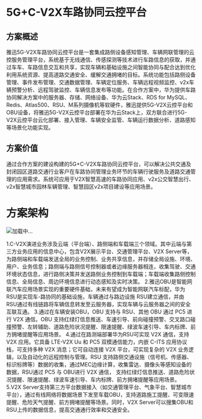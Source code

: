 # 5G+C-V2X车路协同云控平台

## 方案概述              

雅迅5G-V2X车路协同云控平台是一套集成路侧设备感知管理、车辆网联管理的云控服务管理平台，系统基于无线通信、传感探测等技术进行车路信息的获取，并通过车车、车路信息交互和共享，实现车辆和基础设施之间智能协同与配合达到优化利用系统资源、提高道路交通安全、缓解交通拥堵的目标。系统功能包括路侧设备管理、事件发布管理、交通数据管理、车辆定位服务、车辆远程视频监控、v2x车辆预警分析、远程驾驶监控、车辆信息发布等功能。在合作方案中，华为提供车路协同解决方案中的服务器、存储、网络设备、华为云Stack、RDS for  MySQL、Redis、Atlas500、RSU、M系列摄像机等软硬件，雅迅提供5G-V2X云控平台和OBU设备，将雅迅5G-V2X云控平台部署在华为云Stack上，双方联合进行5G-V2X云控平台云化部署、接入管理、车辆安全监管、车辆运行数据分析、道路感知等场景化功能实现。

## 方案价值

通过合作方案的建设构建的5G+C-V2X车路协同云控平台，可以解决公共交通及封闭园区道路交通行业客户在车路协同管理业务环节的车辆行驶服务及道路交通管理的应用需求。系统可应用于V2X智慧高速的车路协同应用、v2x公交智慧出行、v2x智慧城市园林车辆管理、智慧园区v2x项目建设等应用场景。

# 方案架构

![加载中...](https://partner.huawei.com/ePartner/apigateway/com.huawei.channelsales.echannel.echannel2.0:ePartner_service/ePartner/service/services/portal/v1/docHand/download?eDocId=R5S1073D0031101722020080311011220681810)

1.C-V2X演进业务涉及云端（平台端）、路侧端和车载端三个领域。其中云端与第三方业务应用的信息中心，包含V2X展示平台、交通管理平台、V2X  Server等，为路侧端和车载端发送全局的业务控制、业务共享信息，并存储全局设施、环境、用户、业务信息；路侧端与路侧信号控制器或者边缘服务器相连，收集驾驶、交通环境状态信息，进行路侧决策并发送路侧业务控制到车载端；车载端收集路侧控制信息、全局信息、周边环境信息进行动态感知及实时决策。
2.雅迅OBU是智能网联汽车应用场景实现的重要硬件基础，未来有望成为智能网联汽车标配，华为RSU是实现车-路协同的基础设施，车辆通过与路边设施 RSU建立通信，并由 RSU通过有线链路将车辆信息转发至云服务器，实现车辆与云服务器之间的安全互联互通。
3.通过在车辆安装OBU，OBU 支持与 RSU、其他 OBU 通过 PC5 进行 V2X 通信。OBU 支持红绿灯信息推送、车速引导、前向碰撞预警、交叉路口碰撞预警、左转辅助、道路危险状况提醒、限速提醒、绿波车速引导、车内标牌、前方拥堵提醒等应用场景。
4.通过在路测端部署华为RSU可实现 V2X 通信，支持 V2X 应用。它具备 LTE-V2X Uu 和 PC5 双模通信能力，内嵌 C-ITS 应用协议栈，可支持多种 V2X  消息；它可自动连接 V2X 平台，可实现复杂的 V2X 业务逻辑，以及自动化的远程控制与管理。RSU  支持路侧交通设施（信号机、传感器、标识标牌等）数据的收集，通过MEC边缘计算，收集雷达、摄像头等感知设备的数据，RSU通过 PC5 与  OBU进行 V2X 通信， 支持红绿灯信息推送、道路危险状况提醒、限速提醒、绿波车速引导、车内标牌、前方拥堵提醒等应用场景。
5.V2X  Server支持第三方平台数据接入（如交通管理平台、气象平台、智慧城市平台），通过有线网络将数据场景下发至车载OBU，支持道路施工提醒、可变限速提醒、危险天气提醒、前方拥堵提醒等场景。同时，V2X Server可以搜集OBU和RSU上传的数据信息，提高交通通行效率和交通安全。